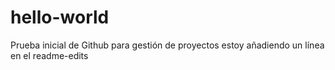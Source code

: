 # hello-world
Prueba inicial de Github para gestión de proyectos
estoy añadiendo un línea en el readme-edits
